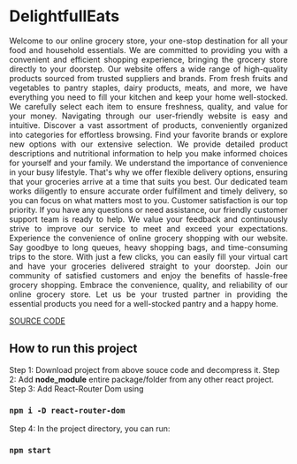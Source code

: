 # DelightfullEats
<p style="text-align:justify;" >Welcome to our online grocery store, your one-stop destination for all your food and household essentials. We are committed to providing you with a convenient and efficient shopping experience, bringing the grocery store directly to your doorstep. Our website offers a wide range of high-quality products sourced from trusted suppliers and brands. From fresh fruits and vegetables to pantry staples, dairy products, meats, and more, we have everything you need to fill your kitchen and keep your home well-stocked. We carefully select each item to ensure freshness, quality, and value for your money. Navigating through our user-friendly website is easy and intuitive. Discover a vast assortment of products, conveniently organized into categories for effortless browsing. Find your favorite brands or explore new options with our extensive selection. We provide detailed product descriptions and nutritional information to help you make informed choices for yourself and your family. We understand the importance of convenience in your busy lifestyle. That's why we offer flexible delivery options, ensuring that your groceries arrive at a time that suits you best. Our dedicated team works diligently to ensure accurate order fulfillment and timely delivery, so you can focus on what matters most to you. Customer satisfaction is our top priority. If you have any questions or need assistance, our friendly customer support team is ready to help. We value your feedback and continuously strive to improve our service to meet and exceed your expectations. Experience the convenience of online grocery shopping with our website. Say goodbye to long queues, heavy shopping bags, and time-consuming trips to the store. With just a few clicks, you can easily fill your virtual cart and have your groceries delivered straight to your doorstep. Join our community of satisfied customers and enjoy the benefits of hassle-free grocery shopping. Embrace the convenience, quality, and reliability of our online grocery store. Let us be your trusted partner in providing the essential products you need for a well-stocked pantry and a happy home.</p> 
<a href="https://drive.google.com/file/d/1GpTJts_jAKQ-DaPrN7Je4kI1owvvcrsh/view?usp=sharing">SOURCE CODE</a>

## How to run this project
Step 1: Download project from above souce code and decompress it.
Step 2: Add <b>node_module</b> entire package/folder from any other react project.
Step 3: Add React-Router Dom using 

### `npm i -D react-router-dom`
Step 4: In the project directory, you can run:

### `npm start`
